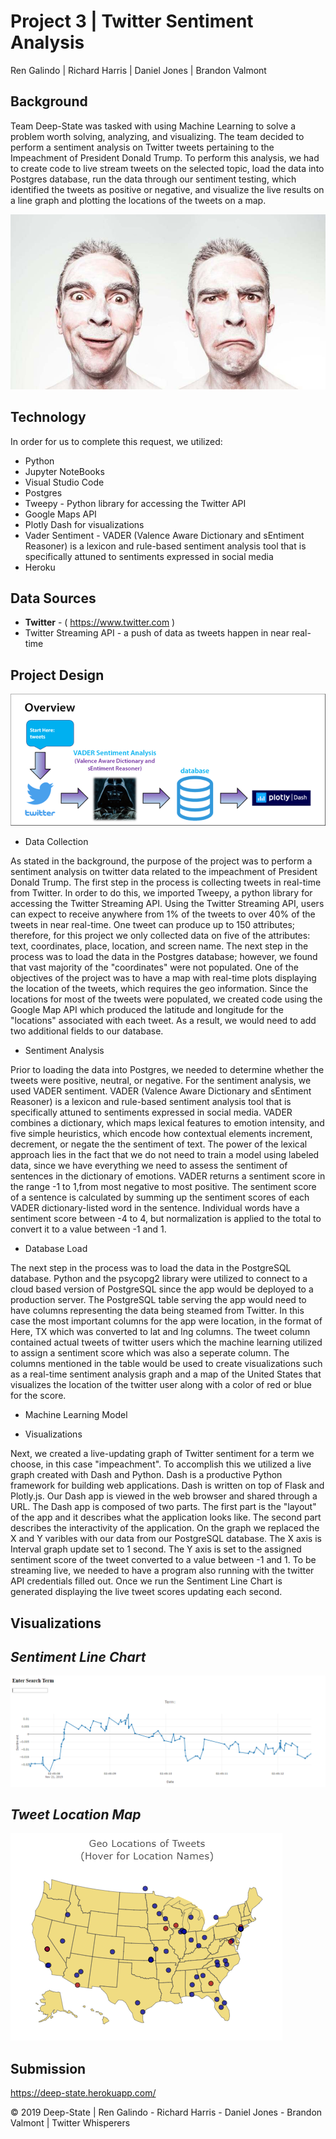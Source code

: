 # Project 3 | Twitter Sentiment Analysis

Ren Galindo | Richard Harris | Daniel Jones | Brandon Valmont

## Background

Team Deep-State was tasked with using Machine Learning to solve a problem worth solving, analyzing, and visualizing.  The team decided to perform a sentiment analysis on Twitter tweets pertaining to the Impeachment of President Donald Trump.  To perform this analysis, we had to create code to live stream tweets on the selected topic, load the data into Postgres database, run the data through our sentiment testing, which identified the tweets as positive or negative, and visualize the live results on a line graph and plotting the locations of the tweets on a map.

![alt text](https://github.com/bvalmont/Twitter-Sentiment-Project/blob/master/Images/man-person-people-emotions-1.jpg)

## Technology

In order for us to complete this request, we utilized:
   - Python
   - Jupyter NoteBooks
   - Visual Studio Code
   - Postgres
   - Tweepy - Python library for accessing the Twitter API
   - Google Maps API
   - Plotly Dash for visualizations
   - Vader Sentiment - VADER (Valence Aware Dictionary and sEntiment Reasoner) is a lexicon and rule-based sentiment analysis tool that is specifically attuned to sentiments expressed in social media
   - Heroku

## Data Sources 
  - **Twitter** - ( https://www.twitter.com ) 
  - Twitter Streaming API - a push of data as tweets happen in near real-time
  
## Project Design
![alt text](https://github.com/bvalmont/Twitter-Sentiment-Project/blob/master/Images/Overview-pg.png)
- Data Collection

As stated in the background, the purpose of the project was to perform a sentiment analysis on twitter data related to the impeachment of President Donald Trump.  The first step in the process is collecting tweets in real-time from Twitter.  In order to do this, we imported Tweepy, a python library for accessing the Twitter Streaming API.  Using the Twitter Streaming API, users can expect to receive anywhere from 1% of the tweets to over 40% of the tweets in near real-time.  One tweet can produce up to 150 attributes; therefore, for this project we only collected data on five of the attributes: text, coordinates, place, location, and screen name.
The next step in the process was to load the data in the Postgres database; however, we found that vast majority of the "coordinates" were not populated.  One of the objectives of the project was to have a map with real-time plots displaying the location of the tweets, which requires the geo information.  Since the locations for most of the tweets were populated, we created code using the Google Map API which produced the latitude and longitude for the "locations" associated with each tweet.  As a result, we would need to add two additional fields to our database.  

- Sentiment Analysis

Prior to loading the data into Postgres, we needed to determine whether the tweets were positive, neutral, or negative. For the sentiment analysis, we used VADER sentiment.  VADER (Valence Aware Dictionary and sEntiment Reasoner) is a lexicon and rule-based sentiment analysis tool that is specifically attuned to sentiments expressed in social media.  VADER combines a dictionary, which maps lexical features to emotion intensity, and five simple heuristics, which encode how contextual elements increment, decrement, or negate the the sentiment of text.  The power of the lexical approach lies in the fact that we do not need to train a model using labeled data, since we have everything we need to assess the sentiment of sentences in the dictionary of emotions. VADER returns a sentiment score in the range -1 to 1,from most negative to most positive.  The sentiment score of a sentence is calculated by summing up the sentiment scores of each VADER dictionary-listed word in the sentence.  Individual words have a sentiment score between -4 to 4, but normalization is applied to the total to convert it to a value between -1 and 1.

- Database Load

The next step in the process was to load the data in the PostgreSQL database.  Python and the psycopg2 library were utilized to connect to a cloud based version of PostgreSQL since the app would be deployed to a production server.  The PostgreSQL table serving the app would need to have columns representing the data being steamed from Twitter.  In this case the most important columns for the app were location, in the format of Here, TX which was converted to lat and lng columns.  The tweet column contained actual tweets of twitter users which the machine learning utilized to assign a sentiment score which was also a seperate column.  The columns mentioned in the table would be used to create visualizations such as a real-time sentiment analysis graph and a map of the United States that visualizes the location of the twitter user along with a color of red or blue for the score.

- Machine Learning Model
   
- Visualizations

Next, we created a live-updating graph of Twitter sentiment for a term we choose, in this case "impeachment". To accomplish this we utilized a live graph created with Dash and Python. Dash is a productive Python framework for building web applications. Dash is written on top of Flask and Plotly.js. Our Dash app is viewed in the web browser and shared through a URL. 
The Dash app is composed of two parts. The first part is the "layout" of the app and it describes what the application looks like. The second part describes the interactivity of the application.  On the graph we replaced the X and Y varibles with our data from our PostgreSQL database. The X axis is Interval graph update set to 1 second. The Y axis is set to the assigned sentiment score of the tweet converted to a value between -1 and 1.  To be streaming live, we needed to have a program also running with the twitter API credentials filled out. Once we run the Sentiment Line Chart is generated displaying the live tweet scores updating each second.      

## Visualizations

## *Sentiment Line Chart*
![alt text](https://github.com/bvalmont/Twitter-Sentiment-Project/blob/master/Images/sentiment_stream.PNG)

## *Tweet Location Map*
![alt text](https://github.com/bvalmont/Twitter-Sentiment-Project/blob/master/Images/geo_tweets.PNG)
 
## Submission

https://deep-state.herokuapp.com/


© 2019 Deep-State | Ren Galindo - Richard Harris - Daniel Jones - Brandon Valmont | Twitter Whisperers
